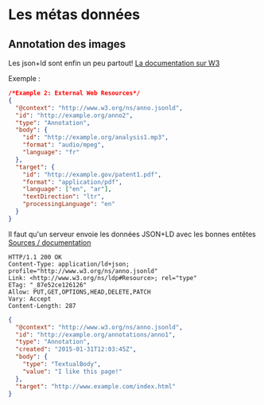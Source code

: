 # Les métas données

## Annotation des images

Les json+ld sont enfin un peu partout! [La documentation sur W3](https://www.w3.org/TR/annotation-model/)

Exemple :
```json
/*Example 2: External Web Resources*/
{
  "@context": "http://www.w3.org/ns/anno.jsonld",
  "id": "http://example.org/anno2",
  "type": "Annotation",
  "body": {
    "id": "http://example.org/analysis1.mp3",
    "format": "audio/mpeg",
    "language": "fr"
  },
  "target": {
    "id": "http://example.gov/patent1.pdf",
    "format": "application/pdf",
    "language": ["en", "ar"],
    "textDirection": "ltr",
    "processingLanguage": "en"
  }
}
```

Il faut qu'un serveur envoie les données JSON+LD avec les bonnes entêtes [Sources / documentation](https://www.w3.org/TR/annotation-protocol/)
```http
HTTP/1.1 200 OK
Content-Type: application/ld+json; profile="http://www.w3.org/ns/anno.jsonld"
Link: <http://www.w3.org/ns/ldp#Resource>; rel="type"
ETag: "_87e52ce126126"
Allow: PUT,GET,OPTIONS,HEAD,DELETE,PATCH
Vary: Accept
Content-Length: 287
```
```JSON
{
  "@context": "http://www.w3.org/ns/anno.jsonld",
  "id": "http://example.org/annotations/anno1",
  "type": "Annotation",
  "created": "2015-01-31T12:03:45Z",
  "body": {
    "type": "TextualBody",
    "value": "I like this page!"
  },
  "target": "http://www.example.com/index.html"
}
```
